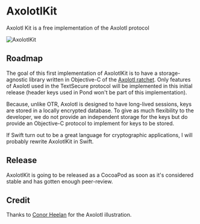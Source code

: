 # AxolotlKit


Axolotl Kit is a free implementation of the Axolotl protocol

![AxolotlKit](http://cl.ly/WYR4/68747470733a2f2f662e636c6f75642e6769746875622e636f6d2f6173736574732f373635392f323131353834382f36303637346365322d393035632d313165332d396233622d6634663830613766363533342e706e67.png)

## Roadmap 

The goal of this first implementation of AxolotlKit is to have a storage-agnostic library written in Objective-C of the [Axolotl ratchet](https://github.com/trevp/axolotl/wiki). Only features of Axolotl used in the TextSecure protocol will be implemented in this initial release (header keys used in Pond won't be part of this implementation).

Because, unlike OTR, Axolotl is designed to have long-lived sessions, keys are stored in a locally encrypted database. To give as much flexibility to the developer, we do not provide an independent storage for the keys but do provide an Objective-C protocol to implement for keys to be stored.

If Swift turn out to be a great language for cryptographic applications, I will probably rewrite AxolotlKit in Swift.

## Release

AxolotlKit is going to be released as a CocoaPod as soon as it's considered stable and has gotten enough peer-review.

## Credit

Thanks to [Conor Heelan](http://www.conorheelan.com/) for the Axolotl illustration.
